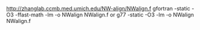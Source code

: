 
http://zhanglab.ccmb.med.umich.edu/NW-align/NWalign.f
gfortran -static -O3 -ffast-math -lm -o NWalign NWalign.f
or
g77 -static -O3 -lm -o NWalign NWalign.f
